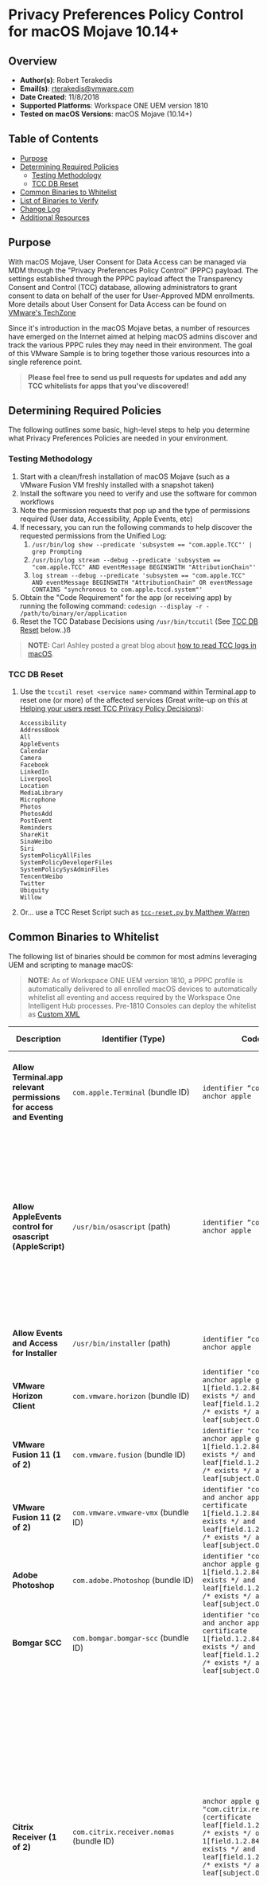 # Privacy Preferences Policy Control for macOS Mojave 10.14+

## Overview
- **Author(s)**: Robert Terakedis
- **Email(s)**: rterakedis@vmware.com
- **Date Created**: 11/8/2018
- **Supported Platforms**: Workspace ONE UEM version 1810
- **Tested on macOS Versions**: macOS Mojave (10.14+)

## Table of Contents
- [Purpose](#purpose)
- [Determining Required Policies](#determining-required-policies)
    - [Testing Methodology](#testing-methodology)
    - [TCC DB Reset](#tcc-db-reset)
- [Common Binaries to Whitelist](#common-binaries-to-whitelist)
- [List of Binaries to Verify](#list-of-binaries-to-verify)
- [Change Log](#change-log)
- [Additional Resources](#additional-resources)

## Purpose
With macOS Mojave, User Consent for Data Access can be managed via MDM through the "Privacy Preferences Policy Control" (PPPC) payload.  The settings established through the PPPC payload affect the Transparency Consent and Control (TCC) database, allowing administrators to grant consent to data on behalf of the user for User-Approved MDM enrollments.  More details about User Consent for Data Access can be found on [VMware's TechZone](https://techzone.vmware.com/blog/vmware-workspace-one-uem-apple-macos-mojave-user-consent-data-access)

Since it's introduction in the macOS Mojave betas, a number of resources have emerged on the Internet aimed at helping macOS admins discover and track the various PPPC rules they may need in their environment.   The goal of this VMware Sample is to bring together those various resources into a single reference point.

> **Please feel free to send us pull requests for updates and add any TCC whitelists for apps that you've discovered!**

## Determining Required Policies
The following outlines some basic, high-level steps to help you determine what Privacy Preferences Policies are needed in your environment.

### Testing Methodology
1. Start with a clean/fresh installation of macOS Mojave (such as a VMware Fusion VM freshly installed with a snapshot taken)
2. Install the software you need to verify and use the software for common workflows
3. Note the permission requests that pop up and the type of permissions required (User data, Accessibility, Apple Events, etc)
4. If necessary, you can run the following commands to help discover the requested permissions from the Unified Log:
    1. `/usr/bin/log show --predicate 'subsystem == "com.apple.TCC"' | grep Prompting`
    2. `/usr/bin/log stream --debug --predicate 'subsystem == "com.apple.TCC" AND eventMessage BEGINSWITH "AttributionChain"'`
    3. `log stream --debug --predicate 'subsystem == "com.apple.TCC" AND eventMessage BEGINSWITH "AttributionChain" OR eventMessage CONTAINS "synchronous to com.apple.tccd.system"'`
5. Obtain the "Code Requirement" for the app (or receiving app) by running the following command:  `codesign --display -r - /path/to/binary/or/application`
6. Reset the TCC Database Decisions using `/usr/bin/tccutil` (See [TCC DB Reset](#tcc-db-reset) below..)ß

> **NOTE:**  Carl Ashley posted a great blog about [how to read TCC logs in macOS](https://carlashley.com/2018/09/06/reading-tcc-logs-in-macos/).


### TCC DB Reset
1. Use the `tccutil reset <service name>` command within Terminal.app to reset one (or more) of the affected services (Great write-up on this at [Helping your users reset TCC Privacy Policy Decisions](https://www.macblog.org/post/reset-tcc-privacy/)):

    ```
    Accessibility
    AddressBook
    All
    AppleEvents
    Calendar
    Camera
    Facebook
    LinkedIn
    Liverpool
    Location
    MediaLibrary
    Microphone
    Photos
    PhotosAdd
    PostEvent
    Reminders
    ShareKit
    SinaWeibo
    Siri
    SystemPolicyAllFiles
    SystemPolicyDeveloperFiles
    SystemPolicySysAdminFiles
    TencentWeibo
    Twitter
    Ubiquity
    Willow
    ```
2. Or... use a TCC Reset Script such as [`tcc-reset.py` by Matthew Warren](https://gist.github.com/haircut/aeb22c853b0ae4b483a76320ccc8c8e9)

## Common Binaries to Whitelist
The following list of binaries should be common for most admins leveraging UEM and scripting to manage macOS:

> **NOTE:** As of Workspace ONE UEM version 1810, a PPPC profile is automatically delivered to all enrolled macOS devices to automatically whitelist all eventing and access required by the Workspace One Intelligent Hub processes.  Pre-1810 Consoles can deploy the whitelist as [Custom XML](https://support.workspaceone.com/articles/360009247374)


| Description | Identifier (Type) | Code Requirement | Relevant Permissions | Apple Event Receivers ++ Code Requirement? |
| ----------- | ------------------| ---------------- | -------------------- | ------------------------------------------ |
| **Allow Terminal.app relevant permissions for access and Eventing** | `com.apple.Terminal` (bundle ID) | `identifier “com.apple.Terminal” and anchor apple` | <ul><li>SystemPolicyAllFiles</li><li>Accessibility</li><li>SysAdminFiles</li></ul> | <ul><li>`com.apple.systemuiserver` (bundle id) ++ `identifier “com.apple.systemuiserver” and anchor apple`</li><li>`com.apple.systemevents` (bundle id) ++ `identifier “com.apple.systemevents” and anchor apple`</ul> |
| **Allow AppleEvents control for osascript (AppleScript)** | `/usr/bin/osascript` (path) | `identifier “com.apple.osascript” and anchor apple` | <ul><li>None</li></ul> | <ul><li>`com.apple.systemuiserver` (bundle id) ++ `identifier “com.apple.systemuiserver” and anchor apple`</li><li>`com.apple.systemevents` (bundle id) ++ `identifier “com.apple.systemevents” and anchor apple`</li><li>`com.apple.finder` (bundle id) ++ `identifier “com.apple.finder” and anchor apple`</li><li>`com.microsoft.Outlook` (bundle id) ++ `identifier "com.microsoft.Outlook" and anchor apple generic and certificate 1[field.1.2.840.113635.100.6.2.6] /* exists */ and certificate leaf[field.1.2.840.113635.100.6.1.13] /* exists */ and certificate leaf[subject.OU] = UBF8T346G9`</li></ul> |
| **Allow Events and Access for Installer** | `/usr/bin/installer` (path) | `identifier “com.apple.installer” and anchor apple` | <ul><li>SysAdminFiles</li></ul> | <ul><li>`com.apple.systemevents` (bundle id) ++ `identifier “com.apple.systemevents” and anchor apple`</li></ul> |
| **VMware Horizon Client** | `com.vmware.horizon` (bundle ID)| `identifier "com.vmware.horizon" and anchor apple generic and certificate 1[field.1.2.840.113635.100.6.2.6] /* exists */ and certificate leaf[field.1.2.840.113635.100.6.1.13] /* exists */ and certificate leaf[subject.OU] = EG7KH642X6` | <ul><li>Accessibility</li></ul> | ------------------------------------------ |
| **VMware Fusion 11 (1 of 2)** | `com.vmware.fusion` (bundle ID) | `identifier "com.vmware.fusion" and anchor apple generic and certificate 1[field.1.2.840.113635.100.6.2.6] /* exists */ and certificate leaf[field.1.2.840.113635.100.6.1.13] /* exists */ and certificate leaf[subject.OU] = EG7KH642X6` | <ul><li>Accessibility</li></ul> | ------------------------------------------ |
| **VMware Fusion 11 (2 of 2)** | `com.vmware.vmware-vmx` (bundle ID) | `identifier "com.vmware.vmware-vmx" and anchor apple generic and certificate 1[field.1.2.840.113635.100.6.2.6] /* exists */ and certificate leaf[field.1.2.840.113635.100.6.1.13] /* exists */ and certificate leaf[subject.OU] = EG7KH642X6` | <ul><li>Accessibility</li></ul> | ------------------------------------------ |
| **Adobe Photoshop** | `com.adobe.Photoshop` (bundle ID) | `identifier "com.adobe.Photoshop" and anchor apple generic and certificate 1[field.1.2.840.113635.100.6.2.6] /* exists */ and certificate leaf[field.1.2.840.113635.100.6.1.13] /* exists */ and certificate leaf[subject.OU] = JQ525L2MZD` | <ul><li>Accessibility</li></ul> | ------------------------------------------ |
| **Bomgar SCC** | `com.bomgar.bomgar-scc` (bundle ID) | `identifier "com.bomgar.bomgar-scc" and anchor apple generic and certificate 1[field.1.2.840.113635.100.6.2.6] /* exists */ and certificate leaf[field.1.2.840.113635.100.6.1.13] /* exists */ and certificate leaf[subject.OU] = B65TM49E24` | <ul><li>Accessibility</li><li>PostEvent</li></ul> | <ul><li>`com.apple.systemevents` (bundle id) ++ `identifier “com.apple.systemevents” and anchor apple`</li></ul> |
| **Citrix Receiver (1 of 2)** | `com.citrix.receiver.nomas` (bundle ID) | `anchor apple generic and identifier "com.citrix.receiver.nomas" and (certificate leaf[field.1.2.840.113635.100.6.1.9] /* exists */ or certificate 1[field.1.2.840.113635.100.6.2.6] /* exists */ and certificate leaf[field.1.2.840.113635.100.6.1.13] /* exists */ and certificate leaf[subject.OU] = S272Y5R93J)` | <ul><li>Accessibility</li></ul> | <ul><li>`com.apple.systempreferences` (bundle ID) ++ `identifier "com.apple.systempreferences" and anchor apple`</li><li>`com.citrix.XenAppViewer` (bundle ID) ++ `identifier "com.citrix.XenAppViewer" and anchor apple generic and certificate 1[field.1.2.840.113635.100.6.2.6] /* exists */ and certificate leaf[field.1.2.840.113635.100.6.1.13] /* exists */ and certificate leaf[subject.OU] = S272Y5R93J`</li><li>`com.citrix.CitrixReceiverLauncher` (bundle ID) ++ `anchor apple generic and identifier "com.citrix.CitrixReceiverLauncher" and (certificate leaf[field.1.2.840.113635.100.6.1.9] /* exists */ or certificate 1[field.1.2.840.113635.100.6.2.6] /* exists */ and certificate leaf[field.1.2.840.113635.100.6.1.13] /* exists */ and certificate leaf[subject.OU] = S272Y5R93J)`</li><li>`com.apple.systemuiserver` (bundle id) ++ `identifier “com.apple.systemuiserver” and anchor apple`</li><li>`com.apple.systemevents` (bundle id) ++ `identifier “com.apple.systemevents” and anchor apple`</li><li>`com.apple.finder` (bundle id) ++ `identifier “com.apple.finder” and anchor apple`</li></ul> |
| **Citrix Receiver (2 of 2)** | `com.citrix.XenAppViewer` (bundle ID) | `identifier "com.citrix.XenAppViewer" and anchor apple generic and certificate 1[field.1.2.840.113635.100.6.2.6] /* exists */ and certificate leaf[field.1.2.840.113635.100.6.1.13] /* exists */ and certificate leaf[subject.OU] = S272Y5R93J` | <ul><li>Accessibility</li></ul> | <ul><li>`com.citrix.XenAppViewer` (bundle ID) ++ `identifier "com.citrix.XenAppViewer" and anchor apple generic and certificate 1[field.1.2.840.113635.100.6.2.6] /* exists */ and certificate leaf[field.1.2.840.113635.100.6.1.13] /* exists */ and certificate leaf[subject.OU] = S272Y5R93J`</li><li>`com.citrix.CitrixReceiverLauncher` (bundle ID) ++ `anchor apple generic and identifier "com.citrix.CitrixReceiverLauncher" and (certificate leaf[field.1.2.840.113635.100.6.1.9] /* exists */ or certificate 1[field.1.2.840.113635.100.6.2.6] /* exists */ and certificate leaf[field.1.2.840.113635.100.6.1.13] /* exists */ and certificate leaf[subject.OU] = S272Y5R93J)`</li><li>`com.apple.systempreferences` (bundle ID) ++ `identifier "com.apple.systempreferences" and anchor apple`</li><li>`com.apple.systemuiserver` (bundle id) ++ `identifier “com.apple.systemuiserver” and anchor apple`</li><li>`com.apple.systemevents` (bundle id) ++ `identifier “com.apple.systemevents” and anchor apple`</li><li>`com.apple.finder` (bundle id) ++ `identifier “com.apple.finder” and anchor apple`</li></ul> |
| **Druva InSync Client** | `com.druva.inSync` (bundle ID) | `identifier "com.druva.inSync" and anchor apple generic and certificate leaf[subject.CN] = "3rd Party Mac Developer Application: Druva Technologies PTE LTD (JN6HK3RMAP)" and certificate 1[field.1.2.840.113635.100.6.2.1] /* exists */` | <ul><li>SystemPolicyAllFiles</li></ul> | ------------------------------------------ |
| **ESET Endpoint Antivirus ** | `com.eset.eea.6` (bundle ID) | `identifier "com.eset.eea.6" and anchor apple generic and certificate 1[field.1.2.840.113635.100.6.2.6] /* exists */ and certificate leaf[field.1.2.840.113635.100.6.1.13] /* exists */ and certificate leaf[subject.OU] = P8DQRXPVLP` | <ul><li>SystemPolicyAllFiles</li></ul> | ------------------------------------------ |
| **Microsoft Outlook** | `com.microsoft.Outlook` (bundle ID) | `identifier "com.microsoft.Outlook" and anchor apple generic and certificate 1[field.1.2.840.113635.100.6.2.6] /* exists */ and certificate leaf[field.1.2.840.113635.100.6.1.13] /* exists */ and certificate leaf[subject.OU] = UBF8T346G9` | -------------------- | <ul><li>`com.microsoft.SkypeForBusiness` (bundle id) ++ `identifier "com.microsoft.SkypeForBusiness" and anchor apple generic and certificate 1[field.1.2.840.113635.100.6.2.6] /* exists */ and certificate leaf[field.1.2.840.113635.100.6.1.13] /* exists */ and certificate leaf[subject.OU] = AL798K98FX`</li></ul> |
| **Microsoft Remote Desktop Client** | ------------------| ---------------- | -------------------- | ------------------------------------------ |
| **Microsoft Skype for Business** | `com.microsoft.SkypeForBusiness` (bundle ID) | `identifier "com.microsoft.SkypeForBusiness" and anchor apple generic and certificate 1[field.1.2.840.113635.100.6.2.6] /* exists */ and certificate leaf[field.1.2.840.113635.100.6.1.13] /* exists */ and certificate leaf[subject.OU] = AL798K98FX` | -------------------- | <ul><li>`com.microsoft.Outlook` (bundle id) ++ `identifier "com.microsoft.Outlook" and anchor apple generic and certificate 1[field.1.2.840.113635.100.6.2.6] /* exists */ and certificate leaf[field.1.2.840.113635.100.6.1.13] /* exists */ and certificate leaf[subject.OU] = UBF8T346G9`</li></ul> |
| **Zoom Client (1 of 2)** | `us.zoom.xos` (bundle ID) | `identifier "us.zoom.xos" and anchor apple generic and certificate 1[field.1.2.840.113635.100.6.2.6] /* exists */ and certificate leaf[field.1.2.840.113635.100.6.1.13] /* exists */ and certificate leaf[subject.OU] = BJ4HAAB9B3` | <ul><li>Accessibility</li></ul> | ------------------------------------------ |
| **Zoom Client (2 of 2)** | `us.zoom.pluginagent` (bundle ID) | `identifier "us.zoom.pluginagent" and anchor apple generic and certificate 1[field.1.2.840.113635.100.6.2.6] /* exists */ and certificate leaf[field.1.2.840.113635.100.6.1.13] /* exists */ and certificate leaf[subject.OU] = BJ4HAAB9B3` | -------------------- | <ul><li>`com.microsoft.Outlook` (bundle id) ++ `identifier "com.microsoft.Outlook" and anchor apple generic and certificate 1[field.1.2.840.113635.100.6.2.6] /* exists */ and certificate leaf[field.1.2.840.113635.100.6.1.13] /* exists */ and certificate leaf[subject.OU] = UBF8T346G9`</li></ul> |
| **Zoom Presence** | `us.zoom.ZoomPresence` (bundle ID) | `identifier "us.zoom.ZoomPresence" and anchor apple generic and certificate 1[field.1.2.840.113635.100.6.2.6] /* exists */ and certificate leaf[field.1.2.840.113635.100.6.1.13] /* exists */ and certificate leaf[subject.OU] = BJ4HAAB9B3` | <ul><li>SystemPolicyAllFiles</li></ul> | ------------------------------------------ |


## List of Binaries to Verify
More binaries can be found at the following community pages:

* https://docs.google.com/spreadsheets/d/1sai3Q8qj9HdyDJfcSAchRELD0mOpik1NPYxr0F9AJRc/edit#gid=1015292594
* https://github.com/rtrouton/privacy_preferences_control_profiles
* https://github.com/ducksrfr/mac_admin/tree/master/Privacy%20Preferences%20Policy%20Control%20Profiles


## Change Log
- 11/8/2018: Created Initial File


## Additional Resources
- [Workspace ONE UEM and User Consent for Data Access](https://techzone.vmware.com/blog/vmware-workspace-one-uem-apple-macos-mojave-user-consent-data-access)
- [Helping your users reset TCC Privacy Policy Decisions](https://www.macblog.org/post/reset-tcc-privacy/)
- [Carl Ashley's `tccprofile` project](https://github.com/carlashley/tccprofile)
- [Reading TCC Logs in macOS](https://carlashley.com/2018/09/06/reading-tcc-logs-in-macos/)
- [Code-Signing Scripts for PPPC WhiteListing](https://carlashley.com/2018/09/23/code-signing-scripts-for-pppc-whitelisting/)
- [The #tcc channel on the MacAdmins Slack](https://macadmins.herokuapp.com)
- [Custom XML for PPPC profile for Workspace ONE Intelligent Hub (Pre-1810 Console Versions)](https://support.workspaceone.com/articles/360009247374)
